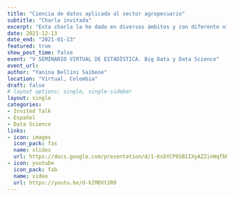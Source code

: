 ```yaml
---
title: "Ciencia de datos aplicada al sector agropecuario"
subtitle: "Charla invitada"
excerpt: "Esta charla la he dado en diversos ámbitos y con diferente nivel de detalle. El objetivo es introducir conceptos relacionados con la ciencia de datos y compartir aplicaciones con ejemplos concretos en el desarrollo de soluciones para el sector agropecuario. En esta oportunidad presenté: el paquete agromet, un ejemplo de aplicación de geotecnologías en la nube para emergencias agropecuarias,  clasificación de Sistemas Productivos Preponderantes utilizando técnicas de agrupamiento y técnicas de análisis de redes sociales para estudiar la colaboración científica."
date: 2021-12-13
date_end: "2021-01-13"
featured: true
show_post_time: false
event: "V SEMINARIO VIRTUAL DE ESTADÍSTICA. Big Data y Data Science"
event_url: 
author: "Yanina Bellini Saibene"
location: "Virtual, Colombia"
draft: false
# layout options: single, single-sidebar
layout: single
categories:
- Invited Talk
- Español
- Data Science
links:
- icon: images
  icon_pack: fas
  name: slides
  url: https://docs.google.com/presentation/d/1-KsbYCP0SB1IXyAZZinWqfbRO85d8Q9CqYhkUFZFoz8/edit?usp=sharing
- icon: youtube
  icon_pack: fab
  name: video
  url: https://youtu.be/d-kIMDVt1R8
---
```



